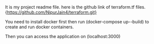 It is my project readme file.
here is the github link of terraform.tf files.
{https://github.com/NipurJain4/terraform.git}

You need to install docker first then run (docker-compose up--build) to create and run docker containers.

Then you can access the application on (localhost:3000)

